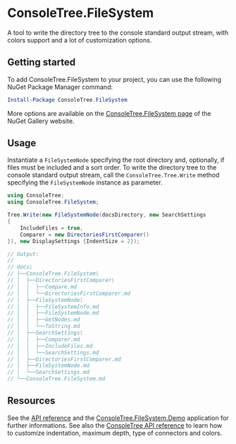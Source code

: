# ConsoleTree.FileSystem

A tool to write the directory tree to the console standard output stream, with colors support and a lot of customization options.

## Getting started

To add ConsoleTree.FileSystem to your project, you can use the following NuGet Package Manager command:

```PowerShell
Install-Package ConsoleTree.FileSystem
```

More options are available on the [ConsoleTree.FileSystem page](https://www.nuget.org/packages/ConsoleTree.FileSystem) of the NuGet Gallery website.

## Usage
Instantiate a ```FileSystemNode``` specifying the root directory and, optionally, if files must be included and a sort order. To write the directory tree to the console standard output stream, call the ```ConsoleTree.Tree.Write``` method specifying the ```FileSystemNode``` instance as parameter.

```csharp
using ConsoleTree;
using ConsoleTree.FileSystem;

Tree.Write(new FileSystemNode(docsDirectory, new SearchSettings
{
    IncludeFiles = true,
    Comparer = new DirectoriesFirstComparer()
}), new DisplaySettings {IndentSize = 2});

// Output:
//
// docs\
// ├──ConsoleTree.FileSystem\
// │  ├──DirectoriesFirstComparer\
// │  │  ├──Compare.md
// │  │  └──DirectoriesFirstComparer.md
// │  ├──FileSystemNode\
// │  │  ├──FileSystemInfo.md
// │  │  ├──FileSystemNode.md
// │  │  ├──GetNodes.md
// │  │  └──ToString.md
// │  ├──SearchSettings\
// │  │  ├──Comparer.md
// │  │  ├──IncludeFiles.md
// │  │  └──SearchSettings.md
// │  ├──DirectoriesFirstComparer.md
// │  ├──FileSystemNode.md
// │  └──SearchSettings.md
// └──ConsoleTree.FileSystem.md
```

## Resources

See the [API reference](https://github.com/maurizuki/ConsoleTree.FileSystem/blob/v1.0.0/docs/ConsoleTree.FileSystem.md) and the [ConsoleTree.FileSystem.Demo](https://github.com/maurizuki/ConsoleTree.FileSystem/tree/v1.0.0/src/ConsoleTree.FileSystem.Demo) application for further informations. See also the [ConsoleTree API reference](https://github.com/maurizuki/ConsoleTree/blob/main/docs/ConsoleTree.md) to learn how to customize indentation, maximum depth, type of connectors and colors.
